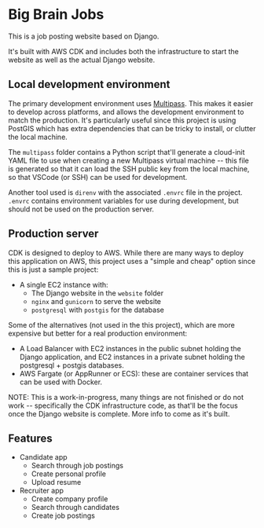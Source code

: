 # Big Brain Jobs

This is a job posting website based on Django.

It's built with AWS CDK and includes both the infrastructure to start the website as well as the actual Django website.

## Local development environment
The primary development environment uses [Multipass](https://multipass.run). This makes it easier to develop across platforms, and allows the development environment to match the production. It's particularly useful since this project is using PostGIS which has extra dependencies that can be tricky to install, or clutter the local machine.

The `multipass` folder contains a Python script that'll generate a cloud-init YAML file to use when creating a new Multipass virtual machine -- this file is generated so that it can load the SSH public key from the local machine, so that VSCode (or SSH) can be used for development.

Another tool used is `direnv` with the associated `.envrc` file in the project. `.envrc` contains environment variables for use during development, but should not be used on the production server.

## Production server
CDK is designed to deploy to AWS. While there are many ways to deploy this application on AWS, this project uses a "simple and cheap" option since this is just a sample project:
* A single EC2 instance with:
   * The Django website in the `website` folder
   * `nginx` and `gunicorn` to serve the website
   * `postgresql` with `postgis` for the database

Some of the alternatives (not used in the this project), which are more expensive but better for a real production environment:
* A Load Balancer with EC2 instances in the public subnet holding the Django application, and EC2 instances in a private subnet holding the postgresql + postgis databases.
* AWS Fargate (or AppRunner or ECS): these are container services that can be used with Docker.

NOTE: This is a work-in-progress, many things are not finished or do not work -- specifically the CDK infrastructure code, as that'll be the focus once the Django website is complete. More info to come as it's built.

## Features
 * Candidate app
    * Search through job postings
    * Create personal profile
    * Upload resume
 * Recruiter app
    * Create company profile
    * Search through candidates
    * Create job postings